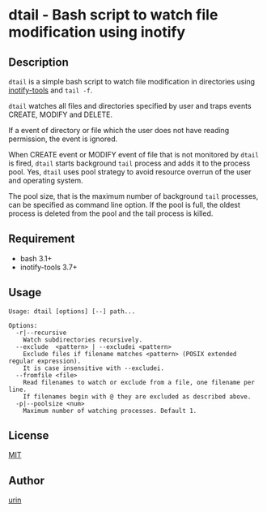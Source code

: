 dtail - Bash script to watch file modification using inotify
===

## Description

`dtail` is a simple bash script to watch file modification in directories using [inotify\-tools](//github.com/rvoicilas/inotify-tools/wiki) and `tail -f`.

`dtail` watches all files and directories specified by user and traps events CREATE, MODIFY and DELETE.

If a event of directory or file which the user does not have reading permission, the event is ignored.

When CREATE event or MODIFY event of file that is not monitored by `dtail` is fired, `dtail` starts background `tail` process and adds it to the process pool.
Yes, `dtail` uses pool strategy to avoid resource overrun of the user and operating system.

The pool size, that is the maximum number of background `tail` processes, can be specified as command line option.
If the pool is full, the oldest process is deleted from the pool and the tail process is killed.

## Requirement

- bash 3.1+
- inotify-tools 3.7+

## Usage

```
Usage: dtail [options] [--] path...

Options:
  -r|--recursive
    Watch subdirectories recursively.
  --exclude  <pattern> | --excludei <pattern>
    Exclude files if filename matches <pattern> (POSIX extended regular expression).
    It is case insensitive with --excludei.
  --fromfile <file>
    Read filenames to watch or exclude from a file, one filename per line.
    If filenames begin with @ they are excluded as described above.
  -p|--poolsize <num>
    Maximum number of watching processes. Default 1.

```

## License

[MIT](/LICENSE)

## Author

[urin](//github.com/urin)

